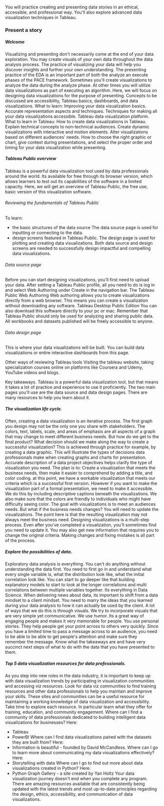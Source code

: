 You will practice creating and presenting data stories in an ethical, accessible, and professional way. You'll also explore advanced data visualization techniques in Tableau.
### Present a story
##### Welcome
Visualizing and presenting don't necessarily come at the end of your data exploration. You may create visuals of your own data throughout the data analysis process. The practice of visualizing your data will help you discover insights and further your own understanding. The presenting practice of the EDA is an important part of both the analyze an execute phases of the PACE framework. Sometimes you'll create visualizations to analyze the data during the analyze phase. At other times you will utilize data visualizations as part of executing an algorithm. 
Here, we will focus on designing data visualizations for the purpose of presenting. Concepts to be discussed are accessibility, Tableau basics, dashboards, and data visualizations. What to learn:
	Improving your data visualization basics.
	Accurate representation aspects and techniques.
	Techniques for making all your data visualizations accessible.
	Tableau data visualization platform.
What to learn in Tableau:
	How to create data visualizations in Tableau.
	Explain technical concepts to non-technical audiences.
	Create dynamic visualizations with interactive and motion elements.
	Alter visualizations based on different audiences' needs.
	How to choose the right graphic or chart, give context during presentations, and select the proper order and timing for your data visualization while presenting. 
##### Tableau Public overview
Tableau is a powerful data visualization tool used by data professionals around the world. Its available for free through its browser version, which allows learners to test out its capabilities of the software in a limited capacity. Here, we will get an overview of Tableau Public, the free use, basic version of this visualization software. 
###### Reviewing the fundamentals of Tableau Public
To learn: 
- the basic structures of the data source
The data source page is used for inputting or connecting to the data.
- design screens featured in Tableau Public. 
The design page is used for plotting and creating data visualizations. 
Both data source and design screens are needed to successfully design impactful and compelling data visualizations.
###### Data source page
Before you can start designing visualizations, you'll first need to upload your data. After setting a Tableau Public profile, all you need to do is log in and select Web Authoring under Create in the navigation bar.
The Tableau Public Web Authoring
Web authoring allows you to create visualizations directly from a web browser. This means you can create a visualization without downloading any software. 
Tableau Desktop Public Edition
You can also download this software directly to your pc or mac. Remember that Tableau Public should only be used for analyzing and sharing public data. All workbooks and datasets published will be freely accessible to anyone.
###### Data design page
This is where your data visualizations will be built. You can build data visualizations or entire interactive dashboards from this page.

Other ways of reviewing Tableau tools
Visiting the tableau website, taking specialization courses online on platforms like Coursera and Udemy, YouTube videos and blogs.

Key takeaways.
Tableau is a powerful data visualization tool, but that means it takes a lot of practice and experience to use it proficiently. The two main pages you'll use are the data source and data design pages. There are many resources to help you learn about it.
##### The visualization life cycle.
Often, creating a data visualization is an iterative process. The first graph you design may not be the only one you share with stakeholders. The colors, text, labels, scale, and areas of emphasis are all aspects of a graph that may change to meet different business needs. But how do we get to the final product? What decision should we make along the way to create a successful visualization? This is achieved through practice for example, by creating a data graphic. This will illustrate the types of decisions data professionals make when creating graphs and charts for presentation.
Accurate description of a data project objectives helps clarify the type of visualization you need. The plan is to: 
	Create a visualization that meets the business needs, 
	then make it easier to comprehend by adding a title, and color coding.
	at this point, we have a workable visualization that meets our criteria which is a successful first version. 
	However if you want to make the visualization part of a formal presentation, we need to make it accessible. We do this by including descriptive captions beneath the visualizations. We also make sure that the colors are friendly to individuals who might have difficulty seeing color.
The goal with visualizations is to meet an audiences needs. But what if the business needs changes? You will need to update the visualizations. The point here is that the resulting visualization may not always meet the business need. Designing visualizations is a multi-step process. Even after you've completed a visualization, you'll sometimes find you need to update it. You may also get new information that requires you to change the original criteria. Making changes and fixing mistakes is all part of the process.
##### Explore the possibilities of data.
Exploratory data analysis is everything. You can't do anything without understanding the data first. You need to first go in and understand what every single variable is, what the distribution look like, what the initial correlation look like. You can start to go deeper like that building explanatory models to start to look at the longer correlations and multi correlations between multiple variables together. Its everything in Data Science.
When delivering news about data, its important to shift from a data mindset to a client mindset. You need to marry the ideas that you learned during your data analysis to how it can actually be used by the client. A lot of ways that we do this is through visuals. We try to incorporate visuals that are very simple yet communicative. We use humor. Its a great way of engaging people and makes it very memorable for people. You use personal stories. They help people get your point across to others very quickly. Since you have a limited time to pass a message across to an audience, you need to be able to be able to get people's attention and make sure they remember the message. Know what the takeaways are and have very succinct next steps of what to do with the data that you have presented to them.
##### Top 5 data visualization resources for data professionals.
As you step into new roles in the data industry, it is important to keep up with data visualization trends by participating in visualization communities and accessing viz resources. Look for data viz communities to find training resources and other data professionals to help you maintain and improve your skills. These sites and communities can be a useful resource for maintaining a working knowledge of data visualization and accessibility.  Take time to explore each resource. In particular learn what they offer for training, education, and community engagement.
Where can I find a community of data professionals dedicated to building intelligent data visualizations for businesses? Here:
- Tableau
- PowerBI
Where can I find data visualizations paired with the datasets they are built from? Here:
- Information is beautiful - founded by David McCandless.
Where can I go to learn more about communicating my data visualizations effectively? Here:
- Storytelling with data
Where can I go to find out more about data visualizations created in Python? Here:
- Python Graph Gallery - a site created by Yan Holtz
Your data visualization journey doesn't end when you complete any program. There are amazing resources available that are consistently being updated with the latest trends and most up-to-date principles regarding the design, ethics, accessibility, and communication of data visualizations.
